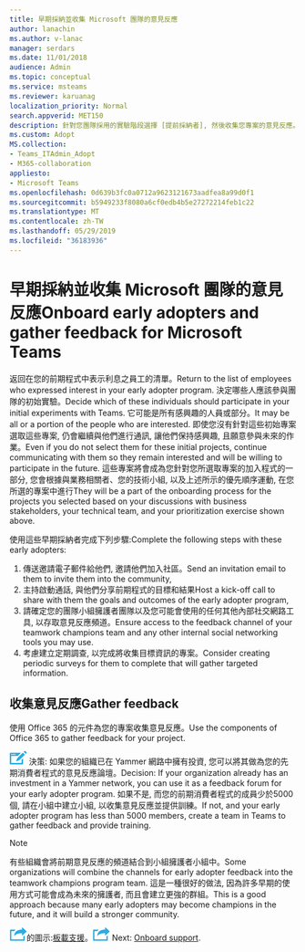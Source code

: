 ```yaml
---
title: 早期採納並收集 Microsoft 團隊的意見反應
author: lanachin
ms.author: v-lanac
manager: serdars
ms.date: 11/01/2018
audience: Admin
ms.topic: conceptual
ms.service: msteams
ms.reviewer: karuanag
localization_priority: Normal
search.appverid: MET150
description: 針對您團隊採用的實驗階段選擇 [提前採納者], 然後收集您專案的意見反應。
ms.custom: Adopt
MS.collection:
- Teams_ITAdmin_Adopt
- M365-collaboration
appliesto:
- Microsoft Teams
ms.openlocfilehash: 0d639b3fc0a0712a9623121673aadfea8a99d0f1
ms.sourcegitcommit: b5949233f8080a6cf0edb4b5e27272214feb1c22
ms.translationtype: MT
ms.contentlocale: zh-TW
ms.lasthandoff: 05/29/2019
ms.locfileid: "36183936"
---
```

# <a name="onboard-early-adopters-and-gather-feedback-for-microsoft-teams"></a><span data-ttu-id="8d2ce-103">早期採納並收集 Microsoft 團隊的意見反應</span><span class="sxs-lookup"><span data-stu-id="8d2ce-103">Onboard early adopters and gather feedback for Microsoft Teams</span></span>

<span data-ttu-id="8d2ce-104">返回在您的前期程式中表示利息之員工的清單。</span><span class="sxs-lookup"><span data-stu-id="8d2ce-104">Return to the list of employees who expressed interest in your early adopter program.</span></span> <span data-ttu-id="8d2ce-105">決定哪些人應該參與團隊的初始實驗。</span><span class="sxs-lookup"><span data-stu-id="8d2ce-105">Decide which of these individuals should participate in your initial experiments with Teams.</span></span> <span data-ttu-id="8d2ce-106">它可能是所有感興趣的人員或部分。</span><span class="sxs-lookup"><span data-stu-id="8d2ce-106">It may be all or a portion of the people who are interested.</span></span> <span data-ttu-id="8d2ce-107">即使您沒有針對這些初始專案選取這些專案, 仍會繼續與他們進行通訊, 讓他們保持感興趣, 且願意參與未來的作業。</span><span class="sxs-lookup"><span data-stu-id="8d2ce-107">Even if you do not select them for these initial projects, continue communicating with them so they remain interested and will be willing to participate in the future.</span></span> <span data-ttu-id="8d2ce-108">這些專案將會成為您針對您所選取專案的加入程式的一部分, 您會根據與業務相關者、您的技術小組, 以及上述所示的優先順序運動, 在您所選的專案中進行</span><span class="sxs-lookup"><span data-stu-id="8d2ce-108">They will be a part of the onboarding process for the projects you selected based on your discussions with business stakeholders, your technical team, and your prioritization exercise shown above.</span></span> 

<span data-ttu-id="8d2ce-109">使用這些早期採納者完成下列步驟:</span><span class="sxs-lookup"><span data-stu-id="8d2ce-109">Complete the following steps with these early adopters:</span></span>

1. <span data-ttu-id="8d2ce-110">傳送邀請電子郵件給他們, 邀請他們加入社區。</span><span class="sxs-lookup"><span data-stu-id="8d2ce-110">Send an invitation email to them to invite them into the community,</span></span>
2. <span data-ttu-id="8d2ce-111">主持啟動通話, 與他們分享前期程式的目標和結果</span><span class="sxs-lookup"><span data-stu-id="8d2ce-111">Host a kick-off call to share with them the goals and outcomes of the early adopter program,</span></span>
3. <span data-ttu-id="8d2ce-112">請確定您的團隊小組擁護者團隊以及您可能會使用的任何其他內部社交網路工具, 以存取意見反應頻道。</span><span class="sxs-lookup"><span data-stu-id="8d2ce-112">Ensure access to the feedback channel of your teamwork champions team and any other internal social networking tools you may use.</span></span> 
4. <span data-ttu-id="8d2ce-113">考慮建立定期調查, 以完成將收集目標資訊的專案。</span><span class="sxs-lookup"><span data-stu-id="8d2ce-113">Consider creating periodic surveys for them to complete that will gather targeted information.</span></span>

## <a name="gather-feedback"></a><span data-ttu-id="8d2ce-114">收集意見反應</span><span class="sxs-lookup"><span data-stu-id="8d2ce-114">Gather feedback</span></span>

<span data-ttu-id="8d2ce-115">使用 Office 365 的元件為您的專案收集意見反應。</span><span class="sxs-lookup"><span data-stu-id="8d2ce-115">Use the components of Office 365 to gather feedback for your project.</span></span>
  
![代表決策點的圖示](media/teams-adoption-decision-icon.png) <span data-ttu-id="8d2ce-117">決策: 如果您的組織已在 Yammer 網路中擁有投資, 您可以將其做為您的先期消費者程式的意見反應論壇。</span><span class="sxs-lookup"><span data-stu-id="8d2ce-117">Decision: If your organization already has an investment in a Yammer network, you can use it as a feedback forum for your early adopter program.</span></span> <span data-ttu-id="8d2ce-118">如果不是, 而您的前期消費者程式的成員少於5000個, 請在小組中建立小組, 以收集意見反應並提供訓練。</span><span class="sxs-lookup"><span data-stu-id="8d2ce-118">If not, and your early adopter program has less than 5000 members, create a team in Teams to gather feedback and provide training.</span></span>
  
> [!Note]
> <span data-ttu-id="8d2ce-119">有些組織會將前期意見反應的頻道結合到小組擁護者小組中。</span><span class="sxs-lookup"><span data-stu-id="8d2ce-119">Some organizations will combine the channels for early adopter feedback into the teamwork champions program team.</span></span> <span data-ttu-id="8d2ce-120">這是一種很好的做法, 因為許多早期的使用方式可能會成為未來的擁護者, 而且會建立更強的群組。</span><span class="sxs-lookup"><span data-stu-id="8d2ce-120">This is a good approach because many early adopters may become champions in the future, and it will build a stronger community.</span></span> 


<span data-ttu-id="8d2ce-121">![代表下一個步驟](media/teams-adoption-next-icon.png)的圖示:[板載支援](teams-adoption-onboard-support.md)。</span><span class="sxs-lookup"><span data-stu-id="8d2ce-121">![An icon representing the next step](media/teams-adoption-next-icon.png) Next: [Onboard support](teams-adoption-onboard-support.md).</span></span>
